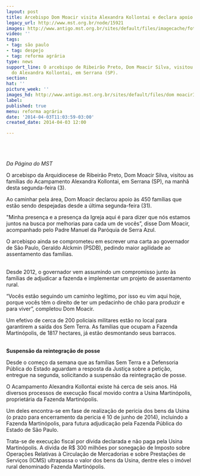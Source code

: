 ```yaml
---
layout: post
title: Arcebispo Dom Moacir visita Alexandra Kollontai e declara apoio aos Sem Terra
legacy_url: http://www.mst.org.br/node/15921
images: http://www.antigo.mst.org.br/sites/default/files/imagecache/foto_destaque/dom moacirII!.jpg
video: ''
tags:
- tag: são paulo
- tag: despejo
- tag: reforma agrária
type: news
support_line: O arcebispo de Ribeirão Preto, Dom Moacir Silva, visitou as famílias
  do Alexandra Kollontai, em Serrana (SP).
section: 
hat: ''
picture_week: ''
images_hd: http://www.antigo.mst.org.br/sites/default/files/dom moacirII!.jpg
label: 
published: true
menu: reforma agrária
date: '2014-04-03T11:03:59-03:00'
created_date: 2014-04-03 12:00

---
```

<p><img style="margin: 10px;" src="http://www.antigo.mst.org.br/sites/default/files/dom%20moacirII.jpg" alt=""></p><p><br><em>Da Página do MST</em></p><p>O arcebispo da Arquidiocese de Ribeirão Preto, Dom Moacir Silva, visitou as famílias do Acampamento Alexandra Kollontai, em Serrana (SP), na manhã desta segunda-feira (3).</p><p>Ao caminhar pela área, Dom Moacir declarou apoio às 450 famílias que estão sendo despejadas desde a última segunda-feira (31).</p><p>"Minha presença e a presença da Igreja aqui é para dizer que nós estamos juntos na busca por melhorias para cada um de vocês”, disse Dom Moacir, acompanhado pelo Padre Manuel da Paróquia de Serra Azul.</p><div>O arcebispo ainda se comprometeu em escrever uma carta ao governador de São Paulo, Geraldo Alckmin (PSDB), pedindo maior agilidade ao assentamento das famílias.</div><p><br>Desde 2012, o governador vem assumindo um compromisso junto às famílias de adjudicar a fazenda e implementar um projeto de assentamento rural.&nbsp;</p><p><img style="margin: 10px; float: right;" src="http://www.antigo.mst.org.br/sites/default/files/visita_Dom_moacir.jpg" alt=""></p><p>“Vocês estão seguindo um caminho legítimo, por isso eu vim aqui hoje, porque vocês têm o direito de ter um pedacinho de chão para produzir e para viver”, completou Dom Moacir.</p><div>Um efetivo de cerca de 200 policiais militares estão no local para garantirem a saída dos Sem Terra. As famílias que ocupam a Fazenda Martinópolis, de 1817 hectares, já estão desmontando seus barracos.&nbsp;<br>&nbsp;</div><p><strong>Suspensão da reintegração de posse</strong></p><p>Desde o começo da semana que as famílias Sem Terra e a Defensoria Pública do Estado aguardam a resposta da Justiça sobre a petição, entregue na segunda, solicitando a suspensão da reintegração de posse.&nbsp;</p><p>O Acampamento Alexandra Kollontai existe há cerca de seis anos. Há diversos processos de execução fiscal movido contra a Usina Martinópolis, proprietária da Fazenda Martinópolis.</p><p>Um deles encontra-se em fase de realização de pericia dos bens da Usina (o prazo para encerramento da pericia é 10 de junho de 2014), incluindo a Fazenda Martinópolis, para futura adjudicação pela Fazenda Pública do Estado de São Paulo.&nbsp;</p><p>Trata-se de execução fiscal por dívida declarada e não paga pela Usina Martinópolis. A dívida de R$ 300 milhões por sonegação de Imposto sobre Operações Relativas à Circulação de Mercadorias e sobre Prestações de Serviços (ICMS) ultrapassa o valor dos bens da Usina, dentre eles o imóvel rural denominado Fazenda Martinópolis.</p><div style="text-align: right;">&nbsp;</div>
